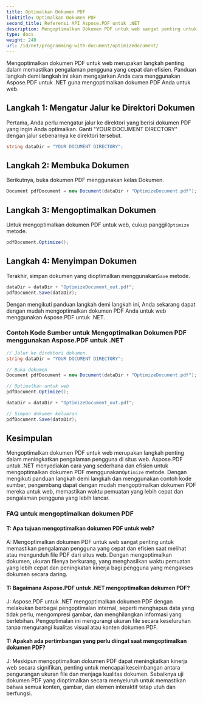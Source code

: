 ```yaml
---
title: Optimalkan Dokumen PDF
linktitle: Optimalkan Dokumen PDF
second_title: Referensi API Aspose.PDF untuk .NET
description: Mengoptimalkan Dokumen PDF untuk web sangat penting untuk pengalaman pengguna. Pelajari cara melakukannya menggunakan Aspose.PDF untuk .NET dengan panduan langkah demi langkah ini.
type: docs
weight: 240
url: /id/net/programming-with-document/optimizedocument/
---
```

Mengoptimalkan dokumen PDF untuk web merupakan langkah penting dalam memastikan pengalaman pengguna yang cepat dan efisien. Panduan langkah demi langkah ini akan mengajarkan Anda cara menggunakan Aspose.PDF untuk .NET guna mengoptimalkan dokumen PDF Anda untuk web.

## Langkah 1: Mengatur Jalur ke Direktori Dokumen

Pertama, Anda perlu mengatur jalur ke direktori yang berisi dokumen PDF yang ingin Anda optimalkan. Ganti "YOUR DOCUMENT DIRECTORY" dengan jalur sebenarnya ke direktori tersebut.

```csharp
string dataDir = "YOUR DOCUMENT DIRECTORY";
```

## Langkah 2: Membuka Dokumen

Berikutnya, buka dokumen PDF menggunakan kelas Dokumen.

```csharp
Document pdfDocument = new Document(dataDir + "OptimizeDocument.pdf");
```

## Langkah 3: Mengoptimalkan Dokumen

 Untuk mengoptimalkan dokumen PDF untuk web, cukup panggil`Optimize` metode.

```csharp
pdfDocument.Optimize();
```

## Langkah 4: Menyimpan Dokumen

 Terakhir, simpan dokumen yang dioptimalkan menggunakan`Save` metode.

```csharp
dataDir = dataDir + "OptimizeDocument_out.pdf";
pdfDocument.Save(dataDir);
```

Dengan mengikuti panduan langkah demi langkah ini, Anda sekarang dapat dengan mudah mengoptimalkan dokumen PDF Anda untuk web menggunakan Aspose.PDF untuk .NET.

### Contoh Kode Sumber untuk Mengoptimalkan Dokumen PDF menggunakan Aspose.PDF untuk .NET

```csharp
// Jalur ke direktori dokumen.
string dataDir = "YOUR DOCUMENT DIRECTORY";

// Buka dokumen
Document pdfDocument = new Document(dataDir + "OptimizeDocument.pdf");

// Optimalkan untuk web
pdfDocument.Optimize();

dataDir = dataDir + "OptimizeDocument_out.pdf";

// Simpan dokumen keluaran
pdfDocument.Save(dataDir);
```

## Kesimpulan

 Mengoptimalkan dokumen PDF untuk web merupakan langkah penting dalam meningkatkan pengalaman pengguna di situs web. Aspose.PDF untuk .NET menyediakan cara yang sederhana dan efisien untuk mengoptimalkan dokumen PDF menggunakan`Optimize` metode. Dengan mengikuti panduan langkah demi langkah dan menggunakan contoh kode sumber, pengembang dapat dengan mudah mengoptimalkan dokumen PDF mereka untuk web, memastikan waktu pemuatan yang lebih cepat dan pengalaman pengguna yang lebih lancar.

### FAQ untuk mengoptimalkan dokumen PDF

#### T: Apa tujuan mengoptimalkan dokumen PDF untuk web?

A: Mengoptimalkan dokumen PDF untuk web sangat penting untuk memastikan pengalaman pengguna yang cepat dan efisien saat melihat atau mengunduh file PDF dari situs web. Dengan mengoptimalkan dokumen, ukuran filenya berkurang, yang menghasilkan waktu pemuatan yang lebih cepat dan peningkatan kinerja bagi pengguna yang mengakses dokumen secara daring.

#### T: Bagaimana Aspose.PDF untuk .NET mengoptimalkan dokumen PDF?

J: Aspose.PDF untuk .NET mengoptimalkan dokumen PDF dengan melakukan berbagai pengoptimalan internal, seperti menghapus data yang tidak perlu, mengompresi gambar, dan menghilangkan informasi yang berlebihan. Pengoptimalan ini mengurangi ukuran file secara keseluruhan tanpa mengurangi kualitas visual atau konten dokumen PDF.

#### T: Apakah ada pertimbangan yang perlu diingat saat mengoptimalkan dokumen PDF?

J: Meskipun mengoptimalkan dokumen PDF dapat meningkatkan kinerja web secara signifikan, penting untuk mencapai keseimbangan antara pengurangan ukuran file dan menjaga kualitas dokumen. Sebaiknya uji dokumen PDF yang dioptimalkan secara menyeluruh untuk memastikan bahwa semua konten, gambar, dan elemen interaktif tetap utuh dan berfungsi.